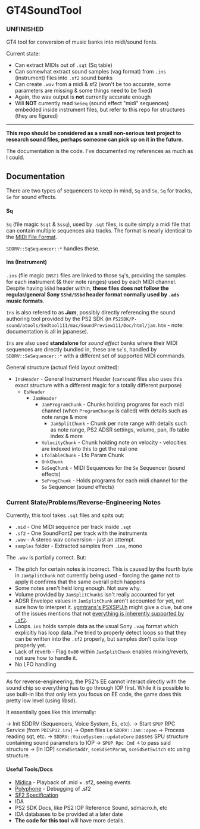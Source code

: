 
# GT4SoundTool

### UNFINISHED

GT4 tool for conversion of music banks into midi/sound fonts.

Current state:
* Can extract MIDIs out of `.sqt` (Sq table)
* Can somewhat extract sound samples (vag format) from `.ins` (instrument) files into `.sf2` sound banks
* Can create `.wav` from a midi & sf2 (won't be too accurate, some parameters are missing & some things need to be fixed)
* Again, the wav output is **not** currently accurate enough
* Will **NOT** currently read `SeSeq` (sound effect "midi" sequences) embedded inside instrument files, but refer to this repo for structures (they are figured)

---

**This repo should be considered as a small non-serious test project to research sound files, perhaps someone can pick up on it in the future.**

The documentation is the code. I've documented my references as much as I could.

## Documentation

There are two types of sequencers to keep in mind, `Sq` and `Se`, `Sq` for tracks, `Se` for sound effects.

#### Sq
`Sq` (file magic `Ssqt` & `Sssq`), used by `.sqt` files, is quite simply a midi file that can contain multiple sequences aka tracks. The format is nearly identical to the [MIDI File Format](https://www.music.mcgill.ca/~ich/classes/mumt306/StandardMIDIfileformat.html).

`SDDRV::SqSequencer::*` handles these.

#### Ins (Instrument)
`.ins` (file magic `INST)` files are linked to those `Sq`'s, providing the samples for each **ins**trument (& their note ranges) used by each MIDI channel. Despite having `SShd` header within, **these files does not follow the regular/general Sony `SShd/SSbd` header format normally used by `.ads` music formats**.

`Ins` is also refered to as ***Jam***, possibly directly referencing the sound authoring tool provided by the PS2 SDK (in `PS2SDK/P-sound/atools/Sndtool111/mac/SoundPreview111/Doc/html/jam.htm` - note: documentation is all in japanese).

`Ins` are also used **standalone** for *sound effect* banks where their MIDI sequences are directly bundled in, these are `Se`'s, handled by `SDDRV::SeSequencer::*` with a different set of supported MIDI commands. 

General structure (actual field layout omitted):

* `InsHeader` - General Instrument Header (`carsound` files also uses this exact structure with a different magic for a totally different purpose)
  * `EsHeader`
    * `JamHeader`
      * `JamProgramChunk` - Chunks holding programs for each midi channel (when `ProgramChange` is called) with details such as note range & more
        * `JamSplitChunk` - Chunk per note range with details such as note range, PS2 ADSR settings, volume, pan, lfo table index & more
      * `VelocityChunk` - Chunk holding note on velocity - velocities are indexed into this to get the real one
      * `LfoTableChunk` - Lfo Param Chunk
      * `UnkChunk`
      * `SeSeqChunk` - MIDI Sequences for the `Se` Sequencer (sound effects)
      * `SeProgChunk` - Holds programs for each midi channel for the `Se` Sequencer (sound effects)

### Current State/Problems/Reverse-Engineering Notes

Currently, this tool takes `.sqt` files and spits out:
* `.mid` - One MIDI sequence per track inside `.sqt`
* `.sf2` - One SoundFont2 per track with the instruments
* `.wav` - A stereo wav conversion - just an attempt.
* `samples` folder - Extracted samples from `.ins`, mono

The `.wav` is partially correct. But:
* The pitch for certain notes is incorrect. This is caused by the fourth byte in `JamSplitChunk` not currently being used - forcing the game not to apply it confirms that the same overall pitch happens
* Some notes aren't held long enough. Not sure why.
* Volume provided by `JamSplitChunk`s isn't really accounted for yet
* ADSR Envelope values in `JamSplitChunk` aren't accounted for yet, not sure how to interpret it. [vgmtrans's PSXSPU.h](https://github.com/vgmtrans/vgmtrans/blob/6f6f86823ab10ce72f0c6acd6ef7991e631613f7/src/main/formats/common/PSXSPU.h#L128) might give a clue, but one of the issues mentions that not [everything is inherently supported by `.sf2`](https://github.com/vgmtrans/vgmtrans/issues/138).
* Loops. `ins` holds sample data as the usual Sony `.vag` format which explicitly has loop data. I've tried to properly detect loops so that they can be written into the `.sf2` properly, but samples don't quite loop properly yet.
* Lack of reverb - Flag `0x80` within `JamSplitChunk` enables mixing/reverb, not sure how to handle it.
* No LFO handling
---

As for reverse-engineering, the PS2's EE cannot interact directly with the sound chip so everything has to go through IOP first. While it is possible to use built-in libs that only lets you focus on EE code, the game does this pretty low level (using libsd). 

It essentially goes like this internally:

-> Init SDDRV (Sequencers, Voice System, Es, etc).
-> Start `SPUP` RPC Service (from `PDISPU2.irx`) 
-> Open files i.e `SDDRV::Jam::open`
-> Process reading sqt, etc.
-> `SDDRV::VoiceSystem::updateCore` passes SPU structure containing sound parameters to IOP
-> `SPUP Rpc Cmd 4` to pass said structure
-> [In IOP] `sceSdSetAddr`, `sceSdSetParam`, `sceSdSetSwitch` etc using structure.

#### Useful Tools/Docs

* [Midica](https://www.midica.org/) - Playback of .mid + .sf2, seeing events
* [Polyphone](https://www.polyphone-soundfonts.com/) - Debugging of .sf2
* [SF2 Specification](https://www.synthfont.com/SFSPEC21.PDF)
* IDA
* PS2 SDK Docs, like PS2 IOP Reference Sound, sdmacro.h, etc
* IDA databases to be provided at a later date
* **The code for this tool** will have more details.
